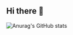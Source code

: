 ## Hi there 👋

![Anurag's GitHub stats](https://github-readme-stats.vercel.app/api?username=RikkoMatsumato&theme=kobokanaeru&show_icons=true)
